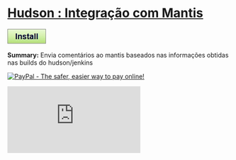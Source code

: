 # [Hudson : Integração com Mantis](.)

[![Install](../../resources/image/install_button.jpg)](../../../../raw/master/scripts/Hudson_Integracao_com_Mantis/178643.user.js)

**Summary:** Envia comentários ao mantis baseados nas informações obtidas nas builds do hudson/jenkins<br />

[![PayPal - The safer, easier way to pay online!](https://www.paypalobjects.com/en_US/i/btn/btn_donate_SM.gif "PayPal - The safer, easier way to pay online!")](http://goo.gl/Fv19S)

![Daily installs](http://gm.wesley.eti.br/count.php?type=image&id=178643)